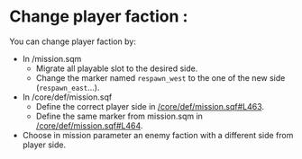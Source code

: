 # Change player faction :

You can change player faction by:
- In /mission.sqm
	- Migrate all playable slot to the desired side.
	- Change the marker named `respawn_west` to the one of the new side (`respawn_east`...).
- In /core/def/mission.sqf
	- Define the correct player side in [/core/def/mission.sqf#L463](https://github.com/Vdauphin/HeartsAndMinds/blob/master/%3DBTC%3Dco%4030_Hearts_and_Minds.Altis/core/def/mission.sqf#L463).
	- Define the same marker from mission.sqm in [/core/def/mission.sqf#L464](https://github.com/Vdauphin/HeartsAndMinds/blob/master/%3DBTC%3Dco%4030_Hearts_and_Minds.Altis/core/def/mission.sqf#L464).
- Choose in mission parameter an enemy faction with a different side from player side.
